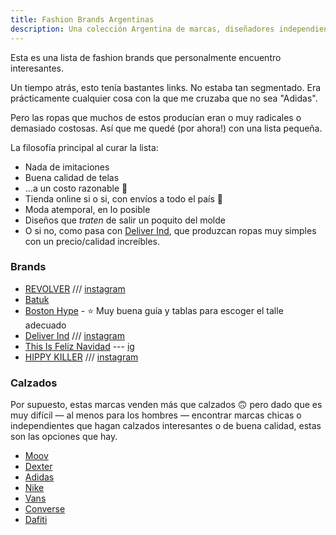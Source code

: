 ```yaml
---
title: Fashion Brands Argentinas
description: Una colección Argentina de marcas, diseñadores independientes, shops donde conseguir colecciones y prendas.
---
```


Esta es una lista de fashion brands que personalmente encuentro interesantes.

Un tiempo atrás, esto tenía bastantes links. No estaba tan segmentado. Era prácticamente cualquier cosa con la que me cruzaba que no sea "Adidas".

Pero las ropas que muchos de estos producían eran o muy radicales o demasiado costosas. Así que me quedé (por ahora!) con una lista pequeña.

La filosofía principal al curar la lista:

- Nada de imitaciones
- Buena calidad de telas
- ...a un costo razonable 🤗
- Tienda online si o si, con envíos a todo el país 🚚
- Moda atemporal, en lo posible
- Diseños que *traten* de salir un poquito del molde 
- O si no, como pasa con [Deliver Ind](https://deliverind.com.ar/), que produzcan ropas muy simples con un precio/calidad increíbles.

### Brands

-  [REVOLVER](https://roparevolver.com/) /// [instagram](https://instagram.com/roparevolver)
-  [Batuk](https://batukjeans.com.ar/)
-  [Boston Hype](https://bostonhype.com.ar/) - ⭐ Muy buena guía y tablas para escoger el talle adecuado
-  [Deliver Ind](https://deliverind.com.ar/) /// [instagram](https://instagram.com/deliver.ind)
-  [This Is Feliz Navidad](https://www.thisisfeliznavidad.com/) --- [ig](https://instagram.com/thisisfeliznavidad)
-  [HIPPY KILLER](https://www.hippykillercompany.com/) /// [instagram](https://instagram.com/hippykillercompany)

### Calzados

Por supuesto, estas marcas venden más que calzados 🙃 pero dado que es muy difícil — al menos para los hombres — encontrar marcas chicas o independientes que hagan calzados interesantes o de buena calidad, estas son las opciones que hay.

-  [Moov](https://www.moovbydexter.com.ar/)
-  [Dexter](https://www.dexter.com.ar/)
-  [Adidas](https://adidas.com.ar/)
-  [Nike](https://www.nike.com/ar/)
-  [Vans](https://www.vans.com.ar/)
-  [Converse](https://www.converse.com.ar/)
-  [Dafiti](https://www.dafiti.com.ar/)